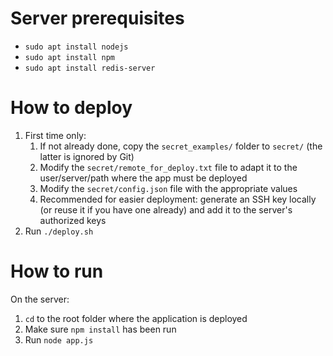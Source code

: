 # Server prerequisites
- `sudo apt install nodejs`
- `sudo apt install npm`
- `sudo apt install redis-server`

# How to deploy
1. First time only:
	1. If not already done, copy the `secret_examples/` folder to `secret/` (the latter is ignored by Git)
	1. Modify the `secret/remote_for_deploy.txt` file to adapt it to the user/server/path where the app must be deployed
	1. Modify the `secret/config.json` file with the appropriate values
	1. Recommended for easier deployment: generate an SSH key locally (or reuse it if you have one already) and add it to the server's authorized keys
1. Run `./deploy.sh`

# How to run
On the server:
1. `cd` to the root folder where the application is deployed
1. Make sure `npm install` has been run
1. Run `node app.js`
